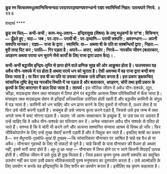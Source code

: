**कॢह स्म चित्काममधुलवान्विचिन्वन्यदा परदारपरद्रव्याण्यवरुन्धानो राज्ञा स्वामिभिर्वा निहत: पतत्यपारे** **निरये. ॥ २२॥** 

शब्दार्थ **** 

**कॢह स्म चित्—** **कभी-कभी** **; काम-मधु-लवान्—** **इन्द्रियसुख (विषय) के लघु मधुकणों के स²श** **; विचिन्वन्—** **ढूँढते हुए** **;** **यदा—** **जब** **; पर-दार—** **परायी षी** **; पर-द्रव्याणि—** **परायी सश्पत्ति** **; अवरुन्धान:—** **अपनी सश्पत्ति मानकर** **; राज्ञा—** **राजा के द्वारा** **;** **स्वामिभि: वा—** **अथवा षी के पति वा सश्बन्धियों द्वारा** **; निहत:—** **बुरी तरह पिट कर** **; पतति—** **गिर पड़ता है** **; अपारे—** **अपार,** **अछोर** **; निरये—** **नारकीय जीवन (बलात्कार, अपहरण अथवा पराया धन चुराने जैसे कार्यों के लिए राजा द्वारा प्रदत्त कैद)।** **.** 

**कभी-कभी बद्धजीव इन्द्रिय-तृप्ति से प्राप्त होने वाले क्षणिक सुख की ओर आकॢषत होता** **है। फलस्वरूप वह अवैध यौन-सश्पर्क में रत होता है अथवा पराये धन को चुराता है। ऐसी** **अवस्था में वह राजा द्वारा बन्दी बना लिया जाता है। या फिर उस षी का पति या उसका संरक्षक** **उसे दण्डित करता है। इस प्रकार ङ्क्षकचित् सांसारिक तुष्टि हेतु वह नारकीय स्थिति में जा पड़ता है** **और बलात्कार, अपहरण, चोरी तथा इसी प्रकार के कृत्यों के लिए कारागार में डाल दिया जाता** **है।** **तात्पर्य :** इस भौतिक जीवन में अवैध यौन-सश्पर्क, द्यूत, क्रीड़ा, मादकद्रव्य सेवन तथा मांसाहार में लिप्त होने पर बद्धजीव अत्यन्त विषम परिस्थितियों में फँस जाता है। मांसाहार तथा मादकद्रव्य सेवन से इन्द्रियाँ अधिकाधिक उत्तेजित होती रहती हैं और बद्धजीव कामिनी के चंगुल में पड़ जाता है। कामिनी को धन चाहिए और धन प्राप्त करने के लिए दूसरों से माँगता है, उधार लेता है या फिर उसे चोरी करनी पड़ती है। सचमुच ही उसे जघन्य कृत्य करने पड़ते हैं, जिससे उसे इस जन्म में तथा अगले जन्म में कष्ट भोगना पड़ता है। फलत: जो आत्म-साक्षात्कार के इच्छुक हैं, या उस पथ पर अग्रसर हैं उन्हें चाहिए कि वे अवैध यौन-सश्पर्क का परित्याग कर दें। अनेक भक्तजन अवैध यौन सश्पर्क से पतित हो जाते हैं। सश्भव है कि वे चोरी भी करने लगें और अत्यन्त सश्मानित संन्यास आश्रम से विपथ हो जाँय। फिर जीविकोपार्जन के लिए उन्हें तुच्छ सेवाएँ करनी पड़ती हैं और वे भिक्षुक बन जाते हैं। इसलिए शाषों का कथन है— *यन् मैथुनादि-गृहमेधि-सुखं हि तुच्छम्* —कि सांसारिकता यौनाचार पर आश्रित है चाहे वह वैध हो या अवैध। यौनाचार गृहस्थों के लिए भी संकटों से पूर्ण है। चाहे किसी के पास यौनाचार की वैधता हो अथवा नहीं, इसमें भारी कष्ट होते हैं। *बहु-दु:ख-भाक्* — यौनाचार में लिप्त होने पर न जाने कितनी विपदाएँ उत्पन्न होती हैं। भौतिक जीवन में उसे दुख ही दुख मिलता है। जिस प्रकार कृपण पुरुष अपनी सश्पत्ति का समुचित उपभोग नहीं कर पाता उसी प्रकार भौतिकतावादी पुरुष मनुष्यरूप का दुरुपयोग करता है। उसे आत्मोन्नति के लिए उपयोग न करके वह इन्द्रियतृप्ति के लिए शरीर का उपयोग करता है। इसीलिए वह कृपण कहलाता है।  